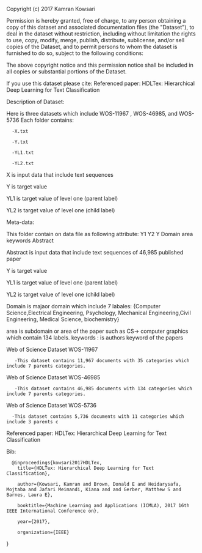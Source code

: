 Copyright (c) 2017 Kamran Kowsari

Permission is hereby granted, free of charge, to any person obtaining a copy
of this dataset and associated documentation files (the "Dataset"), to deal
in the dataset without restriction, including without limitation the rights
to use, copy, modify, merge, publish, distribute, sublicense, and/or sell
copies of the Dataset, and to permit persons to whom the dataset is
furnished to do so, subject to the following conditions:

The above copyright notice and this permission notice shall be included in all
copies or substantial portions of the Dataset.

If you use this dataset please cite:
Referenced paper: HDLTex: Hierarchical Deep Learning for Text Classification


Description of Dataset: 

Here is three datasets which include WOS-11967 , WOS-46985, and WOS-5736
Each folder contains:

      -X.txt 

      -Y.txt

      -YL1.txt

      -YL2.txt


X is input data that include text sequences 

Y is target value 

YL1 is target value of level one (parent label)

YL2 is target value of level one (child label)

Meta-data:

This folder contain on data file as following attribute:
Y1	Y2	Y	Domain	area	keywords	Abstract

Abstract is input data that include text sequences of  46,985 published paper

Y is target value 

YL1 is target value of level one (parent label)

YL2 is target value of level one (child label)

Domain is majaor domain which include 7 labales: {Computer  Science,Electrical  Engineering,  Psychology,  Mechanical  Engineering,Civil  Engineering,  Medical  Science,  biochemistry}

area is subdomain or area of the paper such as CS-> computer graphics which contain 134 labels.
keywords : is authors keyword of the papers




Web of Science Dataset WOS-11967

       -This dataset contains 11,967 documents with 35 categories which include 7 parents categories.


Web of Science Dataset WOS-46985

       -This dataset contains 46,985 documents with 134 categories which include 7 parents categories.


Web of Science Dataset WOS-5736

      -This dataset contains 5,736 documents with 11 categories which include 3 parents c

      




Referenced paper: HDLTex: Hierarchical Deep Learning for Text Classification

Bib:

      @inproceedings{kowsari2017HDLTex,
        title={HDLTex: Hierarchical Deep Learning for Text Classification},

        author={Kowsari, Kamran and Brown, Donald E and Heidarysafa, Mojtaba and Jafari Meimandi, Kiana and and Gerber, Matthew S and Barnes, Laura E},

        booktitle={Machine Learning and Applications (ICMLA), 2017 16th IEEE International Conference on},

        year={2017},

        organization={IEEE}

}
